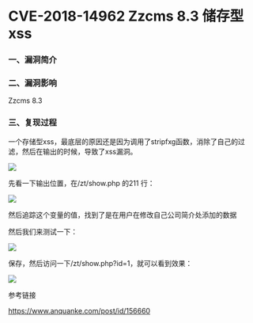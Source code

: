# CVE-2018-14962 Zzcms 8.3 储存型xss

### 一、漏洞简介

### 二、漏洞影响

Zzcms 8.3

### 三、复现过程

一个存储型xss，最底层的原因还是因为调用了stripfxg函数，消除了自己的过滤，然后在输出的时候，导致了xss漏洞。

![](images/15896918911641.png)


先看一下输出位置，在/zt/show.php 的211 行：

![](images/15896918997398.png)


然后追踪这个变量的值，找到了是在用户在修改自己公司简介处添加的数据

然后我们来测试一下：

![](images/15896919094068.png)


保存，然后访问一下/zt/show.php?id=1，就可以看到效果：

![](images/15896919171780.png)


参考链接

https://www.anquanke.com/post/id/156660